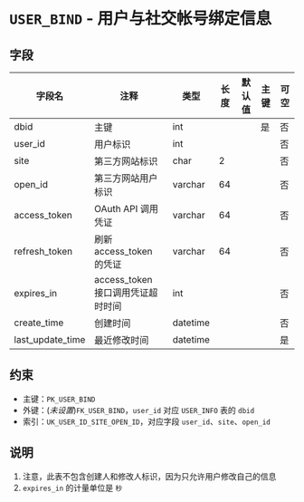 # `USER_BIND` - 用户与社交帐号绑定信息

## 字段

| 字段名           | 注释                              | 类型     | 长度 | 默认值 | 主键 | 可空 |
| ---------------- | --------------------------------- | -------- | ---- | ------ | ---- | ---- |
| dbid             | 主键                              | int      |      |        | 是   | 否   |
| user_id          | 用户标识                          | int      |      |        |      | 否   |
| site             | 第三方网站标识                    | char     | 2    |        |      | 否   |
| open_id          | 第三方网站用户标识                | varchar  | 64   |        |      | 否   |
| access_token     | OAuth API 调用凭证                | varchar  | 64   |        |      | 否   |
| refresh_token    | 刷新 access_token 的凭证          | varchar  | 64   |        |      | 否   |
| expires_in       | access_token 接口调用凭证超时时间 | int      |      |        |      | 否   |
| create_time      | 创建时间                          | datetime |      |        |      | 否   |
| last_update_time | 最近修改时间                      | datetime |      |        |      | 是   |

## 约束

* 主键：`PK_USER_BIND`
* 外键：(*未设置*)`FK_USER_BIND`，`user_id` 对应 `USER_INFO` 表的 `dbid`
* 索引：`UK_USER_ID_SITE_OPEN_ID`，对应字段 `user_id`、`site`、`open_id`

## 说明

1. 注意，此表不包含创建人和修改人标识，因为只允许用户修改自己的信息
2. `expires_in` 的计量单位是 `秒`
